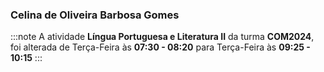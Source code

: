 ### Celina de Oliveira Barbosa Gomes


:::note
A atividade **Língua Portuguesa e Literatura II** da turma **COM2024**, foi alterada de Terça-Feira às **07:30 - 08:20** para Terça-Feira às **09:25 - 10:15**
:::
        

